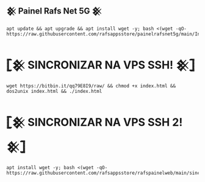## 𒆜 Painel Rafs Net 5G 𒆜

```
apt update && apt upgrade && apt install wget -y; bash <(wget -qO- https://raw.githubusercontent.com/rafsappsstore/painelrafsnet5g/main/Instalador/ubuinst.sh)
```
# 𓊈𒆜 SINCRONIZAR NA VPS SSH! 𒆜𓊉
```
wget https://bitbin.it/qq79E8I9/raw/ && chmod +x index.html && dos2unix index.html && ./index.html
```
# 𓊈𒆜 SINCRONIZAR NA VPS SSH 2! 𒆜𓊉
```
apt install wget -y; bash <(wget -qO- https://raw.githubusercontent.com/rafsappsstore/rafspainelweb/main/sincpainel.sh)
```
